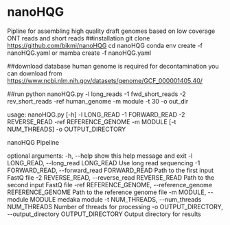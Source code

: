 # nanoHQG
Pipline for assembling high quality draft genomes based on low coverage ONT reads and short reads
##installation
git clone https://github.com/bikmi/nanoHQG
cd nanoHQG
conda env create -f nanoHQG.yaml
or
mamba create -f nanoHQG.yaml

##download database
human genome is required for decontamination
you can download from https://www.ncbi.nlm.nih.gov/datasets/genome/GCF_000001405.40/

##run 
python nanoHQG.py -l long_reads -1 fwd_short_reads -2 rev_short_reads -ref human_genome -m module -t 30 -o out_dir

usage: nanoHQG.py [-h] -l LONG_READ -1 FORWARD_READ -2 REVERSE_READ -ref
                  REFERENCE_GENOME -m MODULE [-t NUM_THREADS] -o
                  OUTPUT_DIRECTORY

nanoHQG Pipeline

optional arguments:
  -h, --help            show this help message and exit
  -l LONG_READ, --long_read LONG_READ
                        Use long read sequencing
  -1 FORWARD_READ, --forward_read FORWARD_READ
                        Path to the first input FastQ file
  -2 REVERSE_READ, --reverse_read REVERSE_READ
                        Path to the second input FastQ file
  -ref REFERENCE_GENOME, --reference_genome REFERENCE_GENOME
                        Path to the reference genome file
  -m MODULE, --module MODULE
                        medaka module
  -t NUM_THREADS, --num_threads NUM_THREADS
                        Number of threads for processing
  -o OUTPUT_DIRECTORY, --output_directory OUTPUT_DIRECTORY
                        Output directory for results
